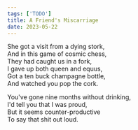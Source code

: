 ```yaml
---
tags: ['TODO']
title: A Friend's Miscarriage
date: 2023-05-22
---
```


She got a visit from a dying stork,  
And in this game of cosmic chess,  
They had caught us in a fork,  
I gave up both queen and equus,  
Got a ten buck champagne bottle,  
And watched you pop the cork.

You've gone nine months without drinking,  
I'd tell you that I was proud,  
But it seems counter-productive  
To say that shit out loud.

